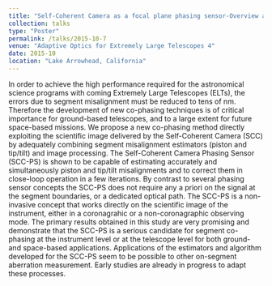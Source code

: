 ```yaml
---
title: "Self-Coherent Camera as a focal plane phasing sensor-Overview and early comparison with the Zernike Phase Contrast Sensor"
collection: talks
type: "Poster"
permalink: /talks/2015-10-7
venue: "Adaptive Optics for Extremely Large Telescopes 4"
date: 2015-10
location: "Lake Arrowhead, California"
---
```


In order to achieve the high performance required for the astronomical science programs with coming Extremely Large Telescopes (ELTs), the errors due to segment misalignment must be reduced to tens of nm. Therefore the development of new co-phasing techniques is of critical importance for ground-based telescopes, and to a large extent for future space-based missions. We propose a new co-phasing method directly exploiting the scientific image delivered by the Self-Coherent Camera (SCC) by adequately combining segment misalignment estimators (piston and tip/tilt) and image processing. The Self-Coherent Camera Phasing Sensor (SCC-PS) is shown to be capable of estimating accurately and simultaneously piston and tip/tilt misalignments and to correct them in close-loop operation in a few iterations. By contrast to several phasing sensor concepts the SCC-PS does not require any a priori on the signal at the segment boundaries, or a dedicated optical path. The SCC-PS is a non-invasive concept that works directly on the scientific image of the instrument, either in a coronagrahic or a non-coronagraphic observing mode. The primary results obtained in this study are very promising and demonstrate that the SCC-PS is a serious candidate for segment co-phasing at the instrument level or at the telescope level for both ground- and space-based applications. Applications of the estimators and algorithm developed for the SCC-PS seem to be possible to other on-segment aberration measurement. Early studies are already in progress to adapt these processes.
